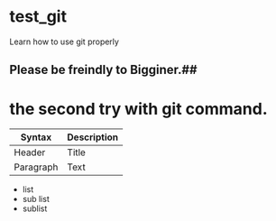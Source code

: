 # test_git
Learn how to use git properly

## Please be freindly to Bigginer.##


# the second try with git command.

| Syntax | Description |
| ----------- | ----------- |
| Header | Title |
| Paragraph | Text |

* list
 * sub list
  * sublist
